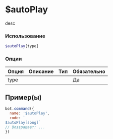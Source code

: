 # $autoPlay
desc
### Использование
```php
$autoPlay[type]
```

### Опции

| Опция | Описание | Тип | Обязательно |
|--------|-------------|------|----------|
| type |  |  | Да |  
## Пример(ы)

```javascript
bot.command({
  name: '$autoPlay',
  code: `
$autoPlay[song]`
// Возвращает: ...
})
```